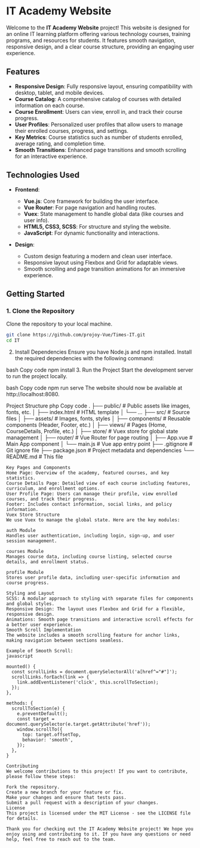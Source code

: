 # IT Academy Website

Welcome to the **IT Academy Website** project! This website is designed for an online IT learning platform offering various technology courses, training programs, and resources for students. It features smooth navigation, responsive design, and a clear course structure, providing an engaging user experience.

## Features

- **Responsive Design**: Fully responsive layout, ensuring compatibility with desktop, tablet, and mobile devices.
- **Course Catalog**: A comprehensive catalog of courses with detailed information on each course.
- **Course Enrollment**: Users can view, enroll in, and track their course progress.
- **User Profiles**: Personalized user profiles that allow users to manage their enrolled courses, progress, and settings.
- **Key Metrics**: Course statistics such as number of students enrolled, average rating, and completion time.
- **Smooth Transitions**: Enhanced page transitions and smooth scrolling for an interactive experience.

## Technologies Used

- **Frontend**:
  - **Vue.js**: Core framework for building the user interface.
  - **Vue Router**: For page navigation and handling routes.
  - **Vuex**: State management to handle global data (like courses and user info).
  - **HTML5, CSS3, SCSS**: For structure and styling the website.
  - **JavaScript**: For dynamic functionality and interactions.
  
- **Design**:
  - Custom design featuring a modern and clean user interface.
  - Responsive layout using Flexbox and Grid for adaptable views.
  - Smooth scrolling and page transition animations for an immersive experience.

## Getting Started

### 1. Clone the Repository

Clone the repository to your local machine.

```bash
git clone https://github.com/projoy-Vue/Times-IT.git
cd IT

```
2. Install Dependencies
Ensure you have Node.js and npm installed. Install the required dependencies with the following command:

bash
Copy code
npm install
3. Run the Project
Start the development server to run the project locally.

bash
Copy code
npm run serve
The website should now be available at http://localhost:8080.

Project Structure
php
Copy code
.
├── public/                  # Public assets like images, fonts, etc.
│   ├── index.html           # HTML template
│   └── ...
├── src/                     # Source files
│   ├── assets/              # Images, fonts, styles
│   ├── components/          # Reusable components (Header, Footer, etc.)
│   ├── views/               # Pages (Home, CourseDetails, Profile, etc.)
│   ├── store/               # Vuex store for global state management
│   ├── router/              # Vue Router for page routing
│   ├── App.vue              # Main App component
│   └── main.js              # Vue app entry point
├── .gitignore               # Git ignore file
├── package.json             # Project metadata and dependencies
└── README.md                # This file
```
Key Pages and Components
Home Page: Overview of the academy, featured courses, and key statistics.
Course Details Page: Detailed view of each course including features, curriculum, and enrollment options.
User Profile Page: Users can manage their profile, view enrolled courses, and track their progress.
Footer: Includes contact information, social links, and policy information.
Vuex Store Structure
We use Vuex to manage the global state. Here are the key modules:

auth Module
Handles user authentication, including login, sign-up, and user session management.

courses Module
Manages course data, including course listing, selected course details, and enrollment status.

profile Module
Stores user profile data, including user-specific information and course progress.

Styling and Layout
SCSS: A modular approach to styling with separate files for components and global styles.
Responsive Design: The layout uses Flexbox and Grid for a flexible, responsive design.
Animations: Smooth page transitions and interactive scroll effects for a better user experience.
Smooth Scroll Implementation
The website includes a smooth scrolling feature for anchor links, making navigation between sections seamless.

Example of Smooth Scroll:
javascript
`
mounted() {
  const scrollLinks = document.querySelectorAll('a[href^="#"]');
  scrollLinks.forEach(link => {
    link.addEventListener('click', this.scrollToSection);
  });
},

methods: {
  scrollToSection(e) {
    e.preventDefault();
    const target = document.querySelector(e.target.getAttribute('href'));
    window.scrollTo({
      top: target.offsetTop,
      behavior: 'smooth',
    });
  },
}

Contributing
We welcome contributions to this project! If you want to contribute, please follow these steps:

Fork the repository.
Create a new branch for your feature or fix.
Make your changes and ensure that tests pass.
Submit a pull request with a description of your changes.
License
This project is licensed under the MIT License - see the LICENSE file for details.

Thank you for checking out the IT Academy Website project! We hope you enjoy using and contributing to it. If you have any questions or need help, feel free to reach out to the team.

